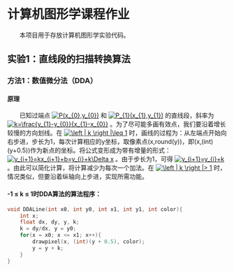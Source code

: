# 计算机图形学课程作业
　　本项目用于存放计算机图形学实验代码。
## 实验1：直线段的扫描转换算法
### 方法1：数值微分法（DDA）
#### 原理
　　已知过端点
 <a href="http://www.codecogs.com/eqnedit.php?latex=\inline&space;P_{0}(x_{0},y_{0})" target="_blank"><img src="http://latex.codecogs.com/gif.latex?\inline&space;P_{0}(x_{0},y_{0})" title="P(x_{0},y_{0})" /></a>
 和
 <a href="http://www.codecogs.com/eqnedit.php?latex=\inline&space;P_{1}(x_{1},y_{1})" target="_blank"><img src="http://latex.codecogs.com/gif.latex?\inline&space;P_{1}(x_{1},y_{1})" title="P_{1}(x_{1},y_{1})" /></a>
 的直线段，斜率为
 <a href="http://www.codecogs.com/eqnedit.php?latex=\inline&space;k=\frac{y_{1}-y_{0}}{x_{1}-x_{0}}" target="_blank"><img src="http://latex.codecogs.com/gif.latex?\inline&space;k=\frac{y_{1}-y_{0}}{x_{1}-x_{0}}" title="k=\frac{y_{1}-y_{0}}{x_{1}-x_{0}}" /></a>
 。为了尽可能多画有效点，我们要沿着增长较慢的方向划线。在
 <a href="http://www.codecogs.com/eqnedit.php?latex=\inline&space;\left&space;|&space;k&space;\right&space;|\leq&space;1" target="_blank"><img src="http://latex.codecogs.com/gif.latex?\inline&space;\left&space;|&space;k&space;\right&space;|\leq&space;1" title="\left | k \right |\leq 1" /></a>
 时，画线的过程为：从左端点开始向右步进，步长为1，每次计算相应的y坐标，取像素点(x,round(y))，即(x,(int)(y+0.5))作为新点的坐标。将公式变形成为带有增量的形式：
 <a href="http://www.codecogs.com/eqnedit.php?latex=\inline&space;y_{i&plus;1}=kx_{i&plus;1}&plus;b=y_{i}&plus;k\Delta&space;x" target="_blank"><img src="http://latex.codecogs.com/gif.latex?\inline&space;y_{i&plus;1}=kx_{i&plus;1}&plus;b=y_{i}&plus;k\Delta&space;x" title="y_{i+1}=kx_{i+1}+b=y_{i}+k\Delta x" /></a>
 。由于步长为1，可得
 <a href="http://www.codecogs.com/eqnedit.php?latex=\inline&space;y_{i&plus;1}=y_{i}&plus;k" target="_blank"><img src="http://latex.codecogs.com/gif.latex?\inline&space;y_{i&plus;1}=y_{i}&plus;k" title="y_{i+1}=y_{i}+k" /></a>
  。由此可以简化计算，将计算减少为每次一个加法。在
  <a href="http://www.codecogs.com/eqnedit.php?latex=\inline&space;\left&space;|&space;k&space;\right&space;|>&space;1" target="_blank"><img src="http://latex.codecogs.com/gif.latex?\inline&space;\left&space;|&space;k&space;\right&space;|>&space;1" title="\left | k \right |> 1" /></a>
  时，情况类似，但要沿着纵轴向上步进，实现所需功能。
#### -1 ≤ k ≤ 1时DDA算法的算法程序：
```C++
void DDALine(int x0, int y0, int x1, int y1, int color){
    int x;
    float dx, dy, y, k;
    k = dy/dx, y = y0;
    for(x = x0; x <= x1; x++){
        drawpixel(x, (int)(y + 0.5), color);
        y = y + k;
    }
}
```

